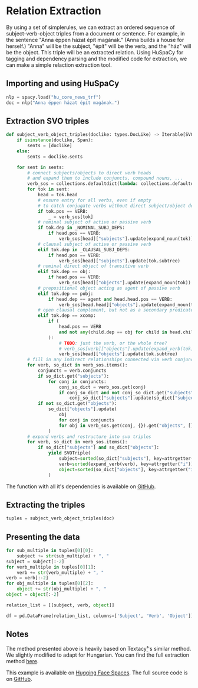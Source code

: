# Relation Extraction

By using a set of simplerules, we can extract an ordered sequence of subject-verb-object triples from a document or sentence. For example, in the sentence "Anna éppen házat épít magának." (Anna builds a house for herself.) "Anna" will be the subject, "épít" will be the verb, and the "ház" will be the object. This triple will be an extracted relation. Using HuSpaCy for tagging and dependency parsing and the modified code for extraction, we can make a simple relaction extraction tool.

## Importing and using HuSpaCy

```python
nlp = spacy.load("hu_core_news_trf")
doc = nlp("Anna éppen házat épít magának.")
```

## Extraction SVO triples

```python
def subject_verb_object_triples(doclike: types.DocLike) -> Iterable[SVOTriple]:
    if isinstance(doclike, Span):
        sents = [doclike]
    else:
        sents = doclike.sents

    for sent in sents:
        # connect subjects/objects to direct verb heads
        # and expand them to include conjuncts, compound nouns, ...
        verb_sos = collections.defaultdict(lambda: collections.defaultdict(set))
        for tok in sent:
            head = tok.head
            # ensure entry for all verbs, even if empty
            # to catch conjugate verbs without direct subject/object deps
            if tok.pos == VERB:
                _ = verb_sos[tok]
            # nominal subject of active or passive verb
            if tok.dep in _NOMINAL_SUBJ_DEPS:
                if head.pos == VERB:
                    verb_sos[head]["subjects"].update(expand_noun(tok))
            # clausal subject of active or passive verb
            elif tok.dep in _CLAUSAL_SUBJ_DEPS:
                if head.pos == VERB:
                    verb_sos[head]["subjects"].update(tok.subtree)
            # nominal direct object of transitive verb
            elif tok.dep == obj:
                if head.pos == VERB:
                    verb_sos[head]["objects"].update(expand_noun(tok))
            # prepositional object acting as agent of passive verb
            elif tok.dep == pobj:
                if head.dep == agent and head.head.pos == VERB:
                    verb_sos[head.head]["objects"].update(expand_noun(tok))
            # open clausal complement, but not as a secondary predicate
            elif tok.dep == xcomp:
                if (
                    head.pos == VERB
                    and not any(child.dep == obj for child in head.children)
                ):
                    # TODO: just the verb, or the whole tree?
                    # verb_sos[verb]["objects"].update(expand_verb(tok))
                    verb_sos[head]["objects"].update(tok.subtree)
        # fill in any indirect relationships connected via verb conjuncts
        for verb, so_dict in verb_sos.items():
            conjuncts = verb.conjuncts
            if so_dict.get("subjects"):
                for conj in conjuncts:
                    conj_so_dict = verb_sos.get(conj)
                    if conj_so_dict and not conj_so_dict.get("subjects"):
                        conj_so_dict["subjects"].update(so_dict["subjects"])
            if not so_dict.get("objects"):
                so_dict["objects"].update(
                    obj
                    for conj in conjuncts
                    for obj in verb_sos.get(conj, {}).get("objects", [])
                )
        # expand verbs and restructure into svo triples
        for verb, so_dict in verb_sos.items():
            if so_dict["subjects"] and so_dict["objects"]:
                yield SVOTriple(
                    subject=sorted(so_dict["subjects"], key=attrgetter("i")),
                    verb=sorted(expand_verb(verb), key=attrgetter("i")),
                    object=sorted(so_dict["objects"], key=attrgetter("i")),
                )
```

The function with all it's dependencies is available on [GitHub](https://github.com/huspacy/example-applications/blob/main/resources/triples.py).

## Extracting the triples

```python
tuples = subject_verb_object_triples(doc)
```

## Presenting the data

```python
for sub_multiple in tuples[0][0]:
    subject += str(sub_multiple) + ", "
subject = subject[:-2]
for verb_multiple in tuples[0][1]:
    verb += str(verb_multiple) + ", "
verb = verb[:-2]
for obj_multiple in tuples[0][2]:
    object += str(obj_multiple) + ", "
object = object[:-2]

relation_list = [[subject, verb, object]]

df = pd.DataFrame(relation_list, columns=['Subject', 'Verb', 'Object'])
```

## Notes

The method presented above is heavily based on Textacy[¹]'s similar method. We slightly modified to adapt for Hungarian. You can find the full extraction method [here](https://github.com/huspacy/example-applications/blob/main/resources/triples.py).

This example is available on [Hugging Face Spaces](https://huggingface.co/spaces/huspacy/example-applications). The full source code is on [GitHub](https://github.com/huspacy/example-applications/blob/main/examples/relation.py).

[¹]: https://github.com/chartbeat-labs/textacy

